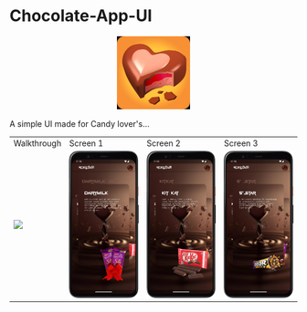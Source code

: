 # Chocolate-App-UI

<p align="center">
  <img src="s\logo.jpg" width="128"/>
</p>
A simple UI made for Candy lover's...

<table>
  <tr>
    <td>Walkthrough</td>
    <td>Screen 1</td>
    <td>Screen 2</td>
    <td>Screen 3</td>
  </tr>
  <tr>
    <td><img src="s\c1.png" width="128"/></td>
    <td><img src="s\c2.png" width="128"/></td>
    <td><img src="s\c3.png" width="128"/></td>
    <td><img src="s\c4.png" width="128"/></td>
  </tr>
 </table>
